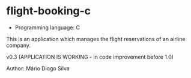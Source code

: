 flight-booking-c
================

- Programming language: C

This is an application which manages the flight reservations of an airline company.

v0.3 (APPLICATION IS WORKING - in code improvement before 1.0)

Author: Mário Diogo Silva


